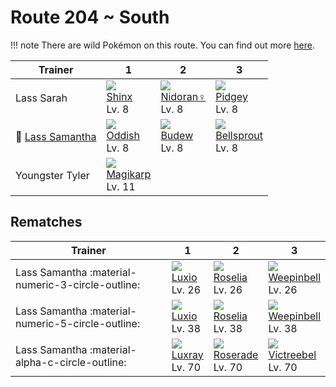 # Route 204 ~ South

!!! note
    There are wild Pokémon on this route. You can find out more [here](../../wild_pokemon/route_204__south/).


Trainer                              | 1                                | 2                               | 3
---                                  | ---                              | ---                             | ---
Lass Sarah                           | ![][403]<br>[Shinx]<br>Lv. 8     | ![][029]<br>[Nidoran♀]<br>Lv. 8 | ![][016]<br>[Pidgey]<br>Lv. 8
:repeat: [Lass Samantha](#rematches) | ![][043]<br>[Oddish]<br>Lv. 8    | ![][406]<br>[Budew]<br>Lv. 8    | ![][069]<br>[Bellsprout]<br>Lv. 8
Youngster Tyler                      | ![][129]<br>[Magikarp]<br>Lv. 11 | &nbsp;                          | &nbsp;

## Rematches

Trainer                                           | 1                              | 2                                | 3
---                                               | ---                            | ---                              | ---
Lass Samantha :material-numeric-3-circle-outline: | ![][404]<br>[Luxio]<br>Lv. 26  | ![][315]<br>[Roselia]<br>Lv. 26  | ![][070]<br>[Weepinbell]<br>Lv. 26
Lass Samantha :material-numeric-5-circle-outline: | ![][404]<br>[Luxio]<br>Lv. 38  | ![][315]<br>[Roselia]<br>Lv. 38  | ![][070]<br>[Weepinbell]<br>Lv. 38
Lass Samantha :material-alpha-c-circle-outline:   | ![][405]<br>[Luxray]<br>Lv. 70 | ![][407]<br>[Roserade]<br>Lv. 70 | ![][071]<br>[Victreebel]<br>Lv. 70

[Pidgey]: ../../pokemon_changes/016/
[Nidoran♀]: ../../pokemon_changes/029/
[Oddish]: ../../pokemon_changes/043/
[Bellsprout]: ../../pokemon_changes/069/
[Weepinbell]: ../../pokemon_changes/070/
[Victreebel]: ../../pokemon_changes/071/
[Magikarp]: ../../pokemon_changes/129/
[Roselia]: ../../pokemon_changes/315/
[Shinx]: ../../pokemon_changes/403/
[Luxio]: ../../pokemon_changes/404/
[Luxray]: ../../pokemon_changes/405/
[Budew]: ../../pokemon_changes/406/
[Roserade]: ../../pokemon_changes/407/
[016]: ../img/pokemon/016.png
[029]: ../img/pokemon/029.png
[043]: ../img/pokemon/043.png
[069]: ../img/pokemon/069.png
[070]: ../img/pokemon/070.png
[071]: ../img/pokemon/071.png
[129]: ../img/pokemon/129.png
[315]: ../img/pokemon/315.png
[403]: ../img/pokemon/403.png
[404]: ../img/pokemon/404.png
[405]: ../img/pokemon/405.png
[406]: ../img/pokemon/406.png
[407]: ../img/pokemon/407.png
